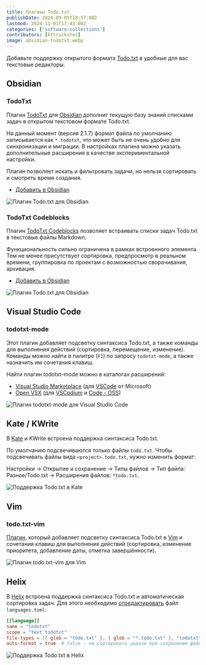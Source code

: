 ```yaml
---
title: Плагины Todo.txt
publishDate: 2024-09-05T18:57:00Z
lastmod: 2024-11-01T17:43:00Z
categories: ['software-collections']
contributors: [kttrickster]
image: obsidian-todotxt.webp
---
```


Добавьте поддержку открытого формата [Todo.txt](/wiki/todo-txt) в удобные для
вас текстовые редакторы.

<!--more-->

## Obsidian

### TodoTxt

Плагин [TodoTxt](https://github.com/mvgrimes/obsidian-todotxt-plugin#readme) для
[Obsidian](https://obsidian.md) дополнит текущую базу знаний списками задач в
открытом текстовом формате Todo.txt.

На данный момент (версия 2.1.7) формат файла по умолчанию записывается как
`*.todotxt`, что может быть не очень удобно для синхронизации и миграции. В
настройках плагина можно указать дополнительные расширения в качестве
экспериментальной настройки.

Плагин позволяет искать и фильтровать задачи, но нельзя сортировать и смотреть
время создания.

- [Добавить в Obsidian](obsidian://show-plugin?id=todotxt)

![Плагин Todo.txt для Obsidian](obsidian-todotxt.webp)

### TodoTxt Codeblocks

Плагин [TodoTxt Codeblocks] позволяет встраивать списки задач Todo.txt в
текстовые файлы Markdown.

Функциональность сильно ограничена в рамках встроенного элемента. Тем не менее
присутствует сортировка, предпросмотр в реальном времени, группировка по
проектам с возможностью сворачивания, архивация.

- [Добавить в Obsidian](obsidian://show-plugin?id=todotxt-codeblocks)

![Плагин Todo.txt для Obsidian](obsidian-todotxt-codeblocks.webp)

[TodoTxt Codeblocks]: https://github.com/benjamonnguyen/obsidian-todotxt-codeblocks#readme

## Visual Studio Code

### todotxt-mode

Этот плагин добавляет подсветку синтаксиса Todo.txt, а также команды для
выполнения действий (сортировка, перемещение, изменение). Команды можно найти
в палитре (`F1`) по запросу `todotxt-mode`, а также назначить им сочетания
клавиш.

Найти плагин todotxt-mode можно в каталогах расширений:
- [Visual Studio Marketplace](https://marketplace.visualstudio.com/items?itemName=davraamides.todotxt-mode)
(для [VSCode] от Microsoft)
- [Open VSX](https://open-vsx.org/extension/davraamides/todotxt-mode)
(для [VSCodium] и [Code - OSS])

[VSCode]: https://code.visualstudio.com
[VSCodium]: https://vscodium.com
[Code - OSS]: https://github.com/microsoft/vscode

![Плагин todotxt-mode для Visual Studio Code](vscode-todotxt-mode.webp)

## Kate / KWrite

В [Kate](https://kate-editor.org) и KWrite встроена поддержка синтаксиса
Todo.txt.

По умолчанию подсвечиваются только файлы `todo.txt`. Чтобы подсвечивать файлы
вида `<project>.todo.txt`, нужно изменить формат:

Настройки → Открытие и сохранение → Типы файлов → Тип файла: Разное/Todo.txt
→ Расширения файлов: `*todo.txt`.

![Поддержка Todo.txt в Kate](kate-todotxt.webp)

## Vim

### todo.txt-vim

[Плагин](https://github.com/freitass/todo.txt-vim), который добавляет подсветку
синтаксиса Todo.txt в [Vim](https://www.vim.org) и сочетания клавиш для
выполнения действий (сортировка, изменение приоритета, добавление даты, отметка
завершённости).

![Плагин todo.txt-vim для Vim](vim-todotxt.webp)

## Helix

В [Helix](https://helix-editor.com) встроена поддержка синтаксиса Todo.txt и
автоматическая сортировка задач. Для этого необходимо [отредактировать] файл
`languages.toml`:

[отредактировать]: https://docs.helix-editor.com/languages.html

```toml
[[language]]
name = "todotxt"
scope = "text.todotxt"
file-types = [{ glob = "todo.txt" }, { glob = "*.todo.txt" }, "todotxt"]
auto-format = true  # false - не сортировать задачи при сохранении файла
```

![Поддержка Todo.txt в Helix](helix-todotxt.webp)